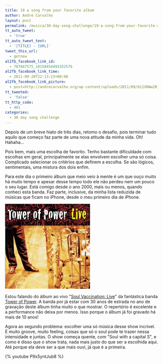 ```yaml
---
title: 19 a song from your favorite album
author: André Carvalho
layout: post
permalink: /musica/30-day-song-challenge/19-a-song-from-your-favorite-album/
tt_auto_tweet:
  - 'true'
tt_auto_tweet_text:
  - '[TITLE] - [URL]'
tweet_this_url:
  - getnew
al2fb_facebook_link_id:
  - 787847575_10150454493352576
al2fb_facebook_link_time:
  - 2011-09-20T22:13:23+00:00
al2fb_facebook_link_picture:
  - post=http://andrecarvalho.org/wp-content/uploads/2011/09/612X0Ww2RjL._SL500_AA280_.jpg
tt_tweeted:
  - 'false'
tt_http_code:
  - 401
categories:
  - 30 day song challenge
---
```


Depois de um breve hiato de três dias, retomo o desafio, pois terminar tudo aquilo que começo faz parte de uma nova atitude da minha vida. Oh! Hahaha...

Pois bem, mais uma escolha de favorito. Tenho bastante dificuldade com escolhas em geral, principalmente se elas envolvem escolher uma só coisa. Complicado selecionar os critérios que definem a escolha. Se são lógicos, sentimentais, uma mistura dos dois enfim.

Para este dia o primeiro álbum que meio veio à mente é um que ouço muito há muito tempo e apesar desse tempo todo ele não perdeu nem um pouco o seu lugar. Está comigo desde o ano 2000, mais ou menos, quando conheci esta banda. Faz parte, inclusive, da minha lista reduzida de músicas que ficam no iPhone, desde o meu primeiro dia de iPhone.

![Tower of Power - Soul Vaccination: Live](/wp-content/uploads/2011/09/612X0Ww2RjL._SL500_AA280_.jpg)

Estou falando do álbum ao vivo "[Soul Vaccination: Live](http://en.wikipedia.org/wiki/Soul_Vaccination:_Live)" da fantástica banda [Tower of Power](http://en.wikipedia.org/wiki/Tower_of_Power). A banda por já estar com 30 anos de estrada no ano de gravação deste álbum tinha muito o que mostrar. O repertório é excelente e a performance não deixa por menos. Isso porque o álbum já foi gravado há mais de 10 anos!

Agora ao segundo problema: escolher uma só música desse show incrível. É muito groove, muito feeling, coisas que só o soul pode te trazer nessa intensidade e juntas. O show começa quente, com "Soul with a capital S", e como é disso que o show trata, nada mais justo do que ser a escolhida aqui. Até porque ela deve ser a que mais ouvi, já que é a primeira.

{% youtube P9x5yntJub8 %}

